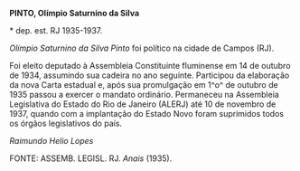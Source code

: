 **PINTO, Olímpio Saturnino da Silva**

\* dep. est. RJ 1935-1937.

*Olímpio Saturnino da Silva Pinto* foi político na cidade de Campos
(RJ).

Foi eleito deputado à Assembleia Constituinte fluminense em 14 de
outubro de 1934, assumindo sua cadeira no ano seguinte. Participou da
elaboração da nova Carta estadual e, após sua promulgação em 1^o^ de
outubro de 1935 passou a exercer o mandato ordinário. Permaneceu na
Assembleia Legislativa do Estado do Rio de Janeiro (ALERJ) até 10 de
novembro de 1937, quando com a implantação do Estado Novo foram
suprimidos todos os órgãos legislativos do país.

*Raimundo Helio Lopes*

FONTE: ASSEMB. LEGISL. RJ. *Anais* (1935).
